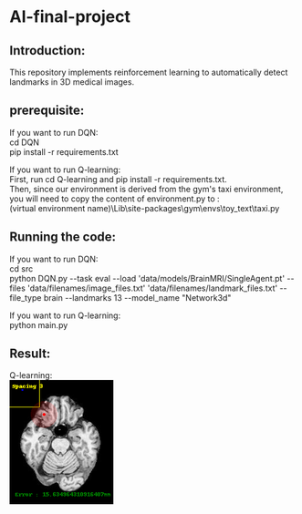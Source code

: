 # AI-final-project

## Introduction:<br />
This repository implements reinforcement learning to automatically detect landmarks in 3D medical images.

## prerequisite:<br />
If you want to run DQN:<br />
cd DQN<br />
pip install -r requirements.txt

If you want to run Q-learning:<br />
First, run cd Q-learning and pip install -r requirements.txt.<br />
Then, since our environment is derived from the gym's taxi environment, you will need to copy the content of environment.py to :<br />
(virtual environment name)\Lib\site-packages\gym\envs\toy_text\taxi.py

## Running the code:<br />
If you want to run DQN:<br />
cd src<br />
python DQN.py --task eval --load 'data/models/BrainMRI/SingleAgent.pt' --files 'data/filenames/image_files.txt' 'data/filenames/landmark_files.txt' --file_type brain --landmarks 13 --model_name "Network3d"

If you want to run Q-learning:<br />
python main.py

## Result:<br />
Q-learning:<br />
![image](https://github.com/brianshih95/AI-final-project/blob/main/Q-learning/result/4.gif)
<br />